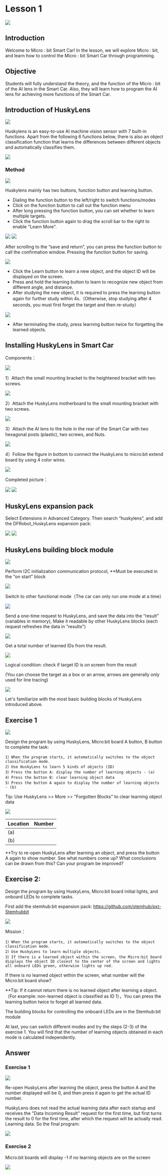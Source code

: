# Lesson 1
![](pic/1/1_1.png)

## Introduction
<P>
Welcome to Micro : bit Smart Car! In the lesson, we will explore Micro : bit, and learn how to control the Micro : bit Smart Car through programming.
<P>

## Objective
<P>
Students will fully understand the theory, and the function of the Micro : bit of the AI lens in the Smart Car. Also, they will learn how to program the AI lens for achieving more functions of the Smart Car.
<P>

## Introduction of HuskyLens
![](pic/1/1_2.png)
<P>
Huskylens is an easy-to-use AI machine vision sensor with 7 built-in functions. Apart from the following 6 functions below, there is also an object classification function that learns the differences between different objects and automatically classifies them.
<P>

![](pic/1/1_3.png)

### Method
![](pic/1/1_4.png)
<P>
Huskylens mainly has two buttons, function button and learning button.
<P>

+ Dialing the function button to the left/right to switch functions/modes
+ Click on the function button to call out the function menu
+ After long pressing the function button, you can set whether to learn multiple targets.
+ Click the function button again to drag the scroll bar to the right to enable "Learn More".

![](pic/1/1_5.png)
![](pic/1/1_6.png)
<P>
After scrolling to the “save and return”, you can press the function button to call the confirmation window. Pressing the function button for saving.
<P>

![](pic/1/1_7.png)

+ Click the Learn button to learn a new object, and the object ID will be displayed on the screen.
+ Press and hold the learning button to learn to recognize new object from different angle, and distance.
+ After studying the new object, it is required to press the learning button again for further study within 4s.（Otherwise, stop studying after 4 seconds, you must first forget the target and then re-study）

![](pic/1/1_8.png)

+ After terminating the study, press learning button twice for forgetting the learned objects.


## Installing HuskyLens in Smart Car
<P>
Components：
<P>

![](pic/1/1_9.png)
<P>
1）Attach the small mounting bracket to the heightened bracket with two screws.
<P>

![](pic/1/1_10.png)
<P>
2）Attach the HuskyLens motherboard to the small mounting bracket with two screws.
<P>

![](pic/1/1_11.png)
<P>
3）Attach the AI lens to the hole in the rear of the Smart Car with two hexagonal posts (plastic), two screws, and Nuts.
<P>

![](pic/1/1_12.png)
<P>
4）Follow the figure in bottom to connect the HuskyLens to micro:bit extend board by using 4 color wires.
<P>

![](pic/1/1_13.png)
<P>
Completed picture：
<P>

![](pic/1/1_14.png)
![](pic/1/1_15.png)

## HuskyLens expansion pack
<P>
Select Extensions in Advanced Category. Then search “huskylens”, and add the DFRobot_HuskyLens expansion pack:
<P>

![](pic/1/1_16.png)
![](pic/1/1_17.png)
  
## HuskyLens building block module
![](pic/1/1_18.png)
<P>
Perform I2C initialization communication protocol, **Must be executed in the "on start" block
<P>

![](pic/1/1_19.png)
<P>
Switch to other functional mode（The car can only run one mode at a time）
<P>

![](pic/1/1_20.png)
<P>
Send a one-time request to HuskyLens, and save the data into the “result” (variables in memory), Make it readable by other HuskyLens blocks (each request refreshes the data in "results")
<P>

![](pic/1/1_21.png)
<P>
Get a total number of learned IDs from the result.
<P>

![](pic/1/1_22.png)
<P>
Logical condition: check if target ID is on screen from the result
<P>
<P>
(You can choose the target as a box or an arrow, arrows are generally only used for line tracing)  
<P>

![](pic/1/1_23.png)
<P>
Let's familiarize with the most basic building blocks of HuskyLens introduced above. 
<P>
  
## Exercise 1
![](pic/1/1_24.png)
<P>
Design the program by using HuskyLens, Micro:bit board A button, B button to complete the task:
<P>

    1）When the program starts, it automatically switches to the object classification mode.
    2）Use HuskyLens to learn 5 kinds of objects (ID)
    3）Press the button A: display the number of learning objects - (a)
    4）Press the button B: clear learning object data
    5）Press the button A again to display the number of learning objects - (b)

<P>
Tip: Use HuskyLens >> More >> "Forgotten Blocks" to clear learning object data  
<P>

![](pic/1/1_25.png)

Location|Number
---|---
(a)|
(b)|

<P>
**Try to re-open HuskyLens after learning an object, and press the button A again to show number. See what numbers come up? What conclusions can be drawn from this? Can your program be improved?
<P>

## Exercise 2:
<P>
Design the program by using HuskyLens, Micro:bit board initial lights, and onboard LEDs to complete tasks.
<P>
<P>
First add the stemhub:bit expansion pack: <a href="https://github.com/stemhub/pxt-Stemhubbit">https://github.com/stemhub/pxt-Stemhubbit</a>
<P>

![](pic/1/1_26.png)
<P>
Mission：
<P>

    1）When the program starts, it automatically switches to the object classification mode.
    2）Use HuskyLens to learn multiple objects.
    3）If there is a learned object within the screen, the Micro:bit board displays the object ID closest to the center of the screen and lights all onboard LEDs green, otherwise lights up red.

<P>
If there is no learned object within the screen, what number will the Micro:bit board show?
<P>

    
<P>
**Tip: If it cannot return there is no learned object after learning a object.（For example: non-learned object is classified as ID 1），You can press the learning button twice to forget all learned data.
<P>
<P>
The building blocks for controlling the onboard LEDs are in the Stemhub:bit module
<P>
<P>
At last, you can switch different modes and try the steps (2-3) of the exercise 1. You will find that the number of learning objects obtained in each mode is calculated independently.
<P>

## Answer
### Exercise 1
![](pic/1/1_27.png)
<P>
Re-open HuskyLens after learning the object, press the button A and the number displayed will be 0, and then press it again to get the actual ID number.
<P>
<P>
HuskyLens does not read the actual learning data after each startup and receives the "Data Incoming Result" request for the first time, but first turns the result to 0 for the first time, after which the request will be actually read. Learning data. So the final program:  
<P>

![](pic/1/1_28.png)

### Exercise 2
<P>
Micro:bit boards will display -1 if no learning objects are on the screen
<P>

![](pic/1/1_29.png)
